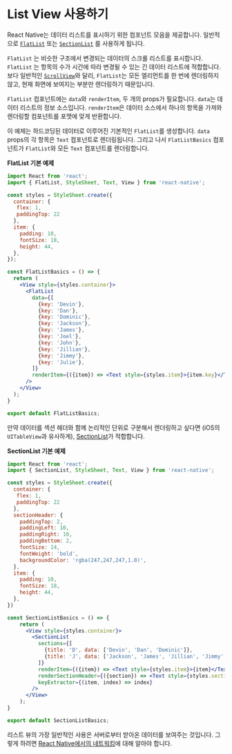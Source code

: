 # List View 사용하기
React Native는 데이터 리스트를 표시하기 위한 컴포넌트 모음을 제공합니다. 일반적으로 [`FlatList`](https://reactnative.dev/docs/flatlist) 또는 [`SectionList`](https://reactnative.dev/docs/sectionlist) 를 사용하게 됩니다. 

`FlatList` 는 비슷한 구조에서 변경되는 데이터의 스크롤 리스트를 표시합니다. `FlatList` 는 항목의 수가 시간에 따라 변경될 수 있는 긴 데이터 리스트에 적합합니다. 보다 일반적인 [`ScrollView`](https://reactnative.dev/docs/using-a-scrollview)와 달리, `FlatList`는 모든 엘리먼트를 한 번에 렌더링하지 않고, 현재 화면에 보여지는 부분만 렌더링하기 때문입니다. 

`FlatList` 컴포넌트에는 `data`와 `renderItem`, 두 개의 props가 필요합니다. `data`는 데이터 리스트의 정보 소스입니다. `renderItem`은 데이터 소스에서 하나의 항목을 가져와 렌더링할 컴포넌트를 포맷에 맞게 반환합니다. 

이 예제는 하드코딩된 데이터로 이루어진 기본적인 `FlatList`를 생성합니다. `data` props의 각 항목은 `Text` 컴포넌트로 렌더링됩니다. 그리고 나서 `FlatListBasics` 컴포넌트가 `FlatList`와 모든 `Text` 컴포넌트를 렌더링합니다. 

**FlatList 기본 예제**  
```jsx
import React from 'react';
import { FlatList, StyleSheet, Text, View } from 'react-native';

const styles = StyleSheet.create({
  container: {
   flex: 1,
   paddingTop: 22
  },
  item: {
    padding: 10,
    fontSize: 18,
    height: 44,
  },
});

const FlatListBasics = () => {
  return (
    <View style={styles.container}>
      <FlatList
        data={[
          {key: 'Devin'},
          {key: 'Dan'},
          {key: 'Dominic'},
          {key: 'Jackson'},
          {key: 'James'},
          {key: 'Joel'},
          {key: 'John'},
          {key: 'Jillian'},
          {key: 'Jimmy'},
          {key: 'Julie'},
        ]}
        renderItem={({item}) => <Text style={styles.item}>{item.key}</Text>}
      />
    </View>
  );
}

export default FlatListBasics;
```
만약 데이터를 섹션 헤더와 함께 논리적인 단위로 구분해서 렌더링하고 싶다면 (iOS의 `UITableView`과 유사하게), [SectionList](https://reactnative.dev/docs/sectionlist)가 적합합니다. 


**SectionList 기본 예제**  
```jsx
import React from 'react';
import { SectionList, StyleSheet, Text, View } from 'react-native';

const styles = StyleSheet.create({
  container: {
   flex: 1,
   paddingTop: 22
  },
  sectionHeader: {
    paddingTop: 2,
    paddingLeft: 10,
    paddingRight: 10,
    paddingBottom: 2,
    fontSize: 14,
    fontWeight: 'bold',
    backgroundColor: 'rgba(247,247,247,1.0)',
  },
  item: {
    padding: 10,
    fontSize: 18,
    height: 44,
  },
})

const SectionListBasics = () => {
    return (
      <View style={styles.container}>
        <SectionList
          sections={[
            {title: 'D', data: ['Devin', 'Dan', 'Dominic']},
            {title: 'J', data: ['Jackson', 'James', 'Jillian', 'Jimmy', 'Joel', 'John', 'Julie']},
          ]}
          renderItem={({item}) => <Text style={styles.item}>{item}</Text>}
          renderSectionHeader={({section}) => <Text style={styles.sectionHeader}>{section.title}</Text>}
          keyExtractor={(item, index) => index}
        />
      </View>
    );
}

export default SectionListBasics;
```
리스트 뷰의 가장 일반적인 사용은 서버로부터 받아온 데이터를 보여주는 것입니다. 그렇게 하려면 [React Native에서의 네트워킹](https://reactnative.dev/docs/network)에 대해 알아야 합니다. 
